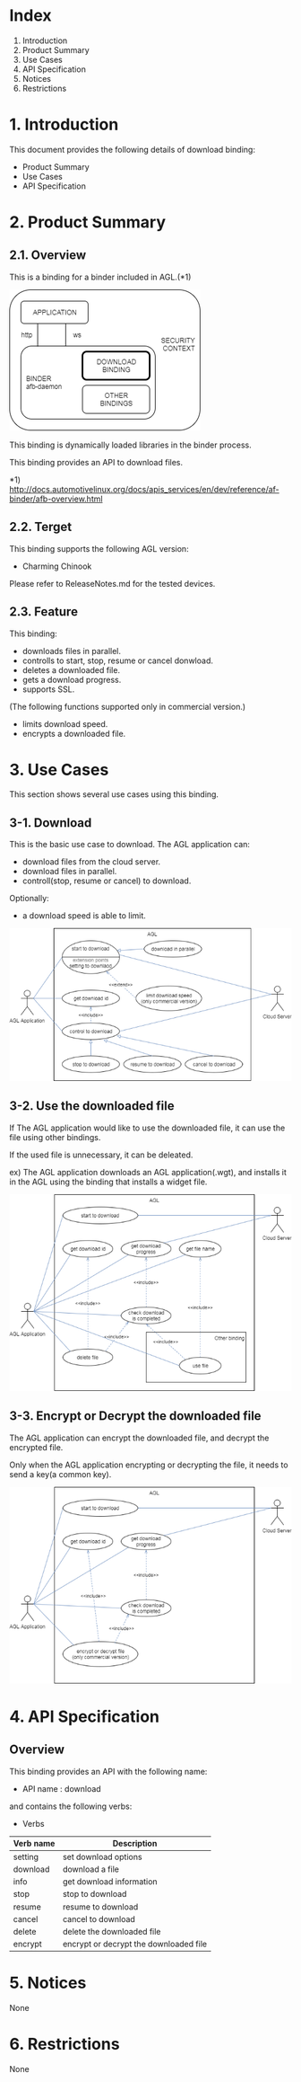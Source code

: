 # Index

1. Introduction
2. Product Summary
3. Use Cases
4. API Specification
5. Notices
6. Restrictions


# 1. Introduction

This document provides the following details of download binding:

- Product Summary
- Use Cases
- API Specification


# 2. Product Summary


## 2.1. Overview

This is a binding for a binder included in AGL.(*1)

![Figure: component](/docs/pictures/component.png)

This binding is dynamically loaded libraries in the binder process.

This binding provides an API to download files.

*1) http://docs.automotivelinux.org/docs/apis_services/en/dev/reference/af-binder/afb-overview.html


## 2.2. Terget

This binding supports the following AGL version:

- Charming Chinook

Please refer to ReleaseNotes.md for the tested devices.


## 2.3. Feature

This binding:
- downloads files in parallel.
- controlls to start, stop, resume or cancel donwload.
- deletes a downloaded file.
- gets a download progress.
- supports SSL.

(The following functions supported only in commercial version.)
- limits download speed.
- encrypts a downloaded file.


# 3. Use Cases

This section shows several use cases using this binding.

## 3-1. Download

This is the basic use case to download.
The AGL application can:
- download files from the cloud server.
- download files in parallel.
- controll(stop, resume or cancel) to download.

Optionally:
- a download speed is able to limit.

![Figure: usecase - control](/docs/pictures/uc_download.png)


## 3-2. Use the downloaded file

If The AGL application would like to use the downloaded file, it can use the file using other bindings.

If the used file is unnecessary, it can be deleated.

ex) The AGL application downloads an AGL application(.wgt), and installs it in the AGL using the binding that installs a widget file.

![Figure: usecase - use file](/docs/pictures/uc_use_file.png)

## 3-3. Encrypt or Decrypt the downloaded file

The AGL application can encrypt the downloaded file, and decrypt the encrypted file.

Only when the AGL application encrypting or decrypting the file, it needs to send a key(a common key). 

![Figure: usecase - use file](/docs/pictures/uc_encrypt.png)


# 4. API Specification

## Overview

This binding provides an API with the following name:

- API name : download

and contains the following verbs:

- Verbs

| Verb name   | Description                                                    |
|-------------|----------------------------------------------------------------|
| setting     | set download options                                           |
| download    | download a file                                                |
| info        | get download information                                       |
| stop        | stop to download                                               |
| resume      | resume to download                                             |
| cancel      | cancel to download                                             |
| delete      | delete the downloaded file                                     |
| encrypt     | encrypt or decrypt the downloaded file                         |


# 5. Notices

None

# 6. Restrictions

None



